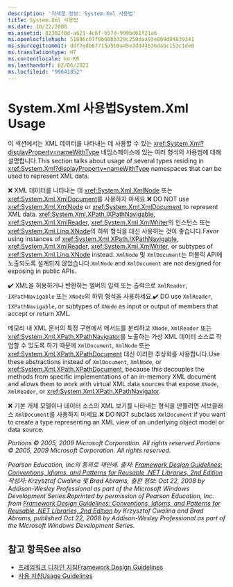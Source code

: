 ```yaml
---
description: '자세한 정보: System.Xml 사용법'
title: System.Xml 사용법
ms.date: 10/22/2008
ms.assetid: 82302f0d-a621-4c6f-b57d-999bd61f21a6
ms.openlocfilehash: 51886c07f0b68bb329c258daa93e809d94839341
ms.sourcegitcommit: ddf7edb67715a5b9a45e3dd44536dabc153c1de0
ms.translationtype: HT
ms.contentlocale: ko-KR
ms.lasthandoff: 02/06/2021
ms.locfileid: "99641852"
---
```

# <a name="systemxml-usage"></a><span data-ttu-id="63b5c-103">System.Xml 사용법</span><span class="sxs-lookup"><span data-stu-id="63b5c-103">System.Xml Usage</span></span>

<span data-ttu-id="63b5c-104">이 섹션에서는 XML 데이터를 나타내는 데 사용할 수 있는 <xref:System.Xml?displayProperty=nameWithType> 네임스페이스에 있는 여러 형식의 사용법에 대해 설명합니다.</span><span class="sxs-lookup"><span data-stu-id="63b5c-104">This section talks about usage of several types residing in <xref:System.Xml?displayProperty=nameWithType> namespaces that can be used to represent XML data.</span></span>

 <span data-ttu-id="63b5c-105">❌ XML 데이터를 나타내는 데 <xref:System.Xml.XmlNode> 또는 <xref:System.Xml.XmlDocument>를 사용하지 마세요.</span><span class="sxs-lookup"><span data-stu-id="63b5c-105">❌ DO NOT use <xref:System.Xml.XmlNode> or <xref:System.Xml.XmlDocument> to represent XML data.</span></span> <span data-ttu-id="63b5c-106"><xref:System.Xml.XPath.IXPathNavigable>, <xref:System.Xml.XmlReader>, <xref:System.Xml.XmlWriter>의 인스턴스 또는 <xref:System.Xml.Linq.XNode>의 하위 형식을 대신 사용하는 것이 좋습니다.</span><span class="sxs-lookup"><span data-stu-id="63b5c-106">Favor using instances of <xref:System.Xml.XPath.IXPathNavigable>, <xref:System.Xml.XmlReader>, <xref:System.Xml.XmlWriter>, or subtypes of <xref:System.Xml.Linq.XNode> instead.</span></span> <span data-ttu-id="63b5c-107">`XmlNode` 및 `XmlDocument`는 퍼블릭 API에 노출되도록 설계되지 않았습니다.</span><span class="sxs-lookup"><span data-stu-id="63b5c-107">`XmlNode` and `XmlDocument` are not designed for exposing in public APIs.</span></span>

 <span data-ttu-id="63b5c-108">✔️ XML을 허용하거나 반환하는 멤버의 입력 또는 출력으로 `XmlReader`, `IXPathNavigable` 또는 `XNode`의 하위 형식을 사용하세요.</span><span class="sxs-lookup"><span data-stu-id="63b5c-108">✔️ DO use `XmlReader`, `IXPathNavigable`, or subtypes of `XNode` as input or output of members that accept or return XML.</span></span>

 <span data-ttu-id="63b5c-109">메모리 내 XML 문서의 특정 구현에서 메서드를 분리하고 `XNode`, `XmlReader` 또는 <xref:System.Xml.XPath.XPathNavigator>를 노출하는 가상 XML 데이터 소스로 작업할 수 있도록 하기 때문에 `XmlDocument`, `XmlNode` 또는 <xref:System.Xml.XPath.XPathDocument> 대신 이러한 추상화를 사용합니다.</span><span class="sxs-lookup"><span data-stu-id="63b5c-109">Use these abstractions instead of `XmlDocument`, `XmlNode`, or <xref:System.Xml.XPath.XPathDocument>, because this decouples the methods from specific implementations of an in-memory XML document and allows them to work with virtual XML data sources that expose `XNode`, `XmlReader`, or <xref:System.Xml.XPath.XPathNavigator>.</span></span>

 <span data-ttu-id="63b5c-110">❌ 기본 개체 모델이나 데이터 소스의 XML 보기를 나타내는 형식을 만들려면 서브클래스 `XmlDocument`를 사용하지 마세요.</span><span class="sxs-lookup"><span data-stu-id="63b5c-110">❌ DO NOT subclass `XmlDocument` if you want to create a type representing an XML view of an underlying object model or data source.</span></span>

 <span data-ttu-id="63b5c-111">*Portions © 2005, 2009 Microsoft Corporation. All rights reserved.*</span><span class="sxs-lookup"><span data-stu-id="63b5c-111">*Portions © 2005, 2009 Microsoft Corporation. All rights reserved.*</span></span>

 <span data-ttu-id="63b5c-112">*Pearson Education, Inc의 동의로 재인쇄. 출처: [Framework Design Guidelines: Conventions, Idioms, and Patterns for Reusable .NET Libraries, 2nd Edition](https://www.informit.com/store/framework-design-guidelines-conventions-idioms-and-9780321545619) 작성자: Krzysztof Cwalina 및 Brad Abrams, 출판 정보: Oct 22, 2008 by Addison-Wesley Professional as part of the Microsoft Windows Development Series.*</span><span class="sxs-lookup"><span data-stu-id="63b5c-112">*Reprinted by permission of Pearson Education, Inc. from [Framework Design Guidelines: Conventions, Idioms, and Patterns for Reusable .NET Libraries, 2nd Edition](https://www.informit.com/store/framework-design-guidelines-conventions-idioms-and-9780321545619) by Krzysztof Cwalina and Brad Abrams, published Oct 22, 2008 by Addison-Wesley Professional as part of the Microsoft Windows Development Series.*</span></span>

## <a name="see-also"></a><span data-ttu-id="63b5c-113">참고 항목</span><span class="sxs-lookup"><span data-stu-id="63b5c-113">See also</span></span>

- [<span data-ttu-id="63b5c-114">프레임워크 디자인 지침</span><span class="sxs-lookup"><span data-stu-id="63b5c-114">Framework Design Guidelines</span></span>](index.md)
- [<span data-ttu-id="63b5c-115">사용 지침</span><span class="sxs-lookup"><span data-stu-id="63b5c-115">Usage Guidelines</span></span>](usage-guidelines.md)
